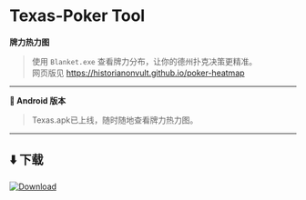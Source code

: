 # Texas-Poker Tool

**牌力热力图**  
> 使用 `Blanket.exe` 查看牌力分布，让你的德州扑克决策更精准。              
> 网页版见 https://historianonvult.github.io/poker-heatmap
---

**📱 Android 版本**  
> Texas.apk已上线，随时随地查看牌力热力图。

---

## ⬇️ 下载

[![Download](https://img.shields.io/badge/Download-v1.0-blue?style=for-the-badge)](https://github.com/HistoriaNonVult/Texas-Poker/releases/tag/v1.0)
